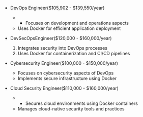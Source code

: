 - DevOps Engineer($105,902 - $139,550/year)​
	- - Focuses on development and operations aspects
	- Uses Docker for efficient application deployment
    
- DevSecOpsEngineer($120,000 - $160,000/year)​
	1. Integrates security into DevOps processes
	2. Uses Docker for containerization and CI/CD pipelines
    

- Cybersecurity Engineer($100,000 - $150,000/year)​
	-  Focuses on cybersecurity aspects of DevOps
	- Implements secure infrastructure using Docker

- Cloud Security Engineer($110,000 - $160,000/year)​
	- - Secures cloud environments using Docker containers
	- Manages cloud-native security tools and practices

